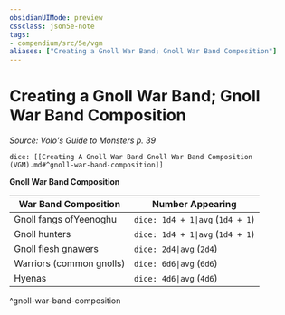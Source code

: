 ```yaml
---
obsidianUIMode: preview
cssclass: json5e-note
tags:
- compendium/src/5e/vgm
aliases: ["Creating a Gnoll War Band; Gnoll War Band Composition"]
---
```

# Creating a Gnoll War Band; Gnoll War Band Composition
*Source: Volo's Guide to Monsters p. 39* 

`dice: [[Creating A Gnoll War Band Gnoll War Band Composition (VGM).md#^gnoll-war-band-composition]]`

**Gnoll War Band Composition**

| War Band Composition | Number Appearing |
|----------------------|------------------|
| Gnoll fangs ofYeenoghu | `dice: 1d4 + 1\|avg` (`1d4 + 1`) |
| Gnoll hunters | `dice: 1d4 + 1\|avg` (`1d4 + 1`) |
| Gnoll flesh gnawers | `dice: 2d4\|avg` (`2d4`) |
| Warriors (common gnolls) | `dice: 6d6\|avg` (`6d6`) |
| Hyenas | `dice: 4d6\|avg` (`4d6`) |
^gnoll-war-band-composition